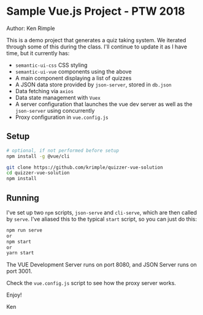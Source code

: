 # Sample Vue.js Project - PTW 2018

Author: Ken Rimple

This is a demo project that generates a quiz taking system. We iterated through some of
this during the class. I'll continue to update it as I have time, but it currently has:

* `semantic-ui-css` CSS styling 
* `semantic-ui-vue` components using the above
* A main component displaying a list of quizzes
* A JSON data store provided by `json-server`, stored in `db.json`
* Data fetching via `axios`
* Data state management with `Vuex`
* A server configuration that launches the vue dev server as well as the `json-server` using concurrently
* Proxy configuration in `vue.config.js`

## Setup

```bash
# optional, if not performed before setup
npm install -g @vue/cli

git clone https://github.com/krimple/quizzer-vue-solution
cd quizzer-vue-solution
npm install
```

## Running

I've set up two `npm` scripts, `json-serve` and `cli-serve`, which are then called by `serve`. I've aliased this to the 
typical `start` script, so you can just do this:

```bash
npm run serve
or
npm start
or
yarn start
```

The VUE Development Server runs on port 8080, and JSON Server runs on port 3001.

Check the `vue.config.js` script to see how the proxy server works.
  
Enjoy!

Ken
